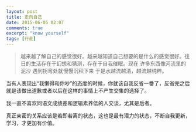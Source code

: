 ```yaml
---
layout: post
title: 走向自己
date: 2015-06-05 02:07
comments: true
excerpt: "know yourself"
tags: [行走]
---
```

<blockquote>越来越了解自己的感觉很好。越来越知道自己想要的是什么的感觉很好。往日的生活存在于幻想和猜测，存在于自我催眠。现在 许多东西像河流里的泥沙 遇到拐弯处就慢慢沉积下来 于是水越流越清，越流越纯粹。</blockquote>
当有人表现出“我懒得和你吵”的态度的时候，你就该自我反省一番了，反省完之后就是该做出道歉或者以后在这样的事情上不产生交集的选择了。

我一直不喜欢同语文成绩差和逻辑素养低的人交谈，尤其是后者。

真正亲密的关系应该是若即若离的状态，这也是最有潜力的状态，不断自我更新，学习，才更加有价值。

&nbsp;
